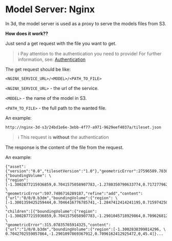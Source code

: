 # Model Server: Nginx

In 3d, the model server is used as a proxy to serve the models files from S3.

**How does it work??**

Just send a get request with the file you want to get.

> :information_source: Pay attention to the authentication you need to provide!
For further information, see: [Authentication](/getting-started/3d/authentication/model_server_auth.md)

The get request should be like:

```curl
<NGINX_SERVICE_URL>/<MODEL>/<PATH_TO_FILE>
```

`<NGINX_SERVICE_URL>` - the url of the service.

`<MODEL>` - the name of the model in S3.

`<PATH_TO_FILE>` - the full path to the wanted file.

An example:

`http://nginx-3d-s3/24bd1e6e-3ebb-4f77-a971-9629eef4037a/tileset.json`

> :information_source: This request is **without** the authentication

The response is the content of the file from the request.

An example:

```curl
{"asset":{"version":"0.0","tilesetVersion":"1.0"},"geometricError":27596589.783091642,"root":{"boundingVolume": \
{"region":[-1.3002877215936859,0.7041575058907783,-1.2780350790633774,0.7172779626921096,0,540.9999999997664]}, \
"geometricError":597.7486716289187,"refine":"add","content":{"url":"0/0/0.b3dm","boundingVolume":{"region": \
[-1.3001359425259444,0.7046416776785741,-1.2847412414241195,0.715974250610089,0,45.4]}, \
"children":[{"boundingVolume":{"region":[-1.3002877215936859,0.7041575058907783,-1.2901045718929864,0.7096268127518264,0,90.4]}', \
"geometricError":315.07835765914325,"content":{"url":"1/0/0.b3dm","boundingVolume":{"region":[-1.3002838399814296, \ 
0.7042702559057864,-1.2901097869367912,0.7096162412925472,0,45.4]}...
```